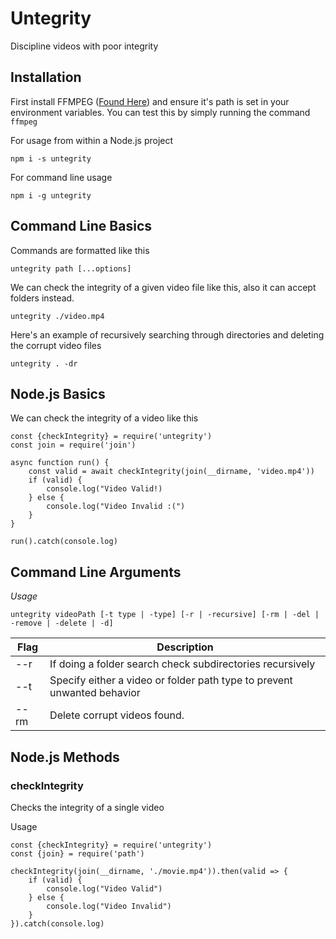 # Untegrity
Discipline videos with poor integrity

## Installation
First install FFMPEG ([Found Here](http://ffmpeg.zeranoe.com/builds/)) and ensure it's path is set in your environment variables. You can test this by simply running  the command `ffmpeg`

For usage from within a Node.js project
```
npm i -s untegrity
```
For command line usage
```
npm i -g untegrity
```

## Command Line Basics
Commands are formatted like this
```
untegrity path [...options]
```
We can check the integrity of a given video file like this, also it can accept folders instead.
```
untegrity ./video.mp4
```
Here's an example of recursively searching through directories and deleting the corrupt video files
```
untegrity . -dr
```

## Node.js Basics
We can check the integrity of a video like this
```
const {checkIntegrity} = require('untegrity')
const join = require('join')

async function run() {
	const valid = await checkIntegrity(join(__dirname, 'video.mp4'))
	if (valid) {
		console.log("Video Valid!)
	} else {
		console.log("Video Invalid :(")
	}
}

run().catch(console.log)
```
## Command Line Arguments

*Usage*
```
untegrity videoPath [-t type | -type] [-r | -recursive] [-rm | -del | -remove | -delete | -d]
```
| Flag | Description                                                             |
|------|-------------------------------------------------------------------------|
| --r  | If doing a folder search check subdirectories recursively               |
| --t  | Specify either a video or folder path type to prevent unwanted behavior |
| --rm | Delete corrupt videos found.                                            |

## Node.js Methods
### checkIntegrity
Checks the integrity of a single video

Usage
```
const {checkIntegrity} = require('untegrity')
const {join} = require('path')

checkIntegrity(join(__dirname, './movie.mp4')).then(valid => {
	if (valid) {
		console.log("Video Valid")
	} else {
		console.log("Video Invalid")
	}
}).catch(console.log)
```
